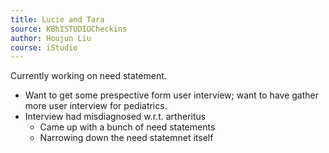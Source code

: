 ```yaml
---
title: Lucie and Tara
source: KBhISTUDIOCheckins
author: Houjun Liu
course: iStudio
---
```


Currently working on need statement.

* Want to get some prespective form user interview; want to have gather more user interview for pediatrics.
* Interview had misdiagnosed w.r.t. artheritus
	* Came up with a bunch of need statements
	* Narrowing down the need statemnet itself
	

